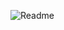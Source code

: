 ![Readme](https://github.com/EloItsMe/EloItsMe/assets/125091698/c66624fb-b874-43b7-93a8-f46ea0d2a07c)
